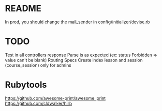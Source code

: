 # README

In prod, you should change the mail_sender in config/initializer/devise.rb

# TODO

Test in all controllers response Parse is as expected (ex: status Forbidden => value can't be blank)
Routing Specs
Create index lesson and session (course_session) only for admins


# Rubytools

https://github.com/awesome-print/awesome_print 
https://github.com/cldwalker/hirb